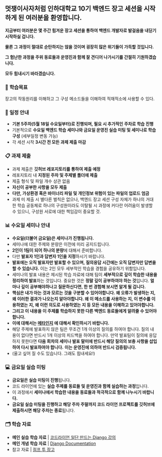 ## 멋쟁이사자처럼 인하대학교 10기 백엔드 장고 세션을 시작하게 된 여러분을 환영합니다.



**지금부터 여러분은 몇 주간 힘겨운 장고 세션을 통하여 백엔드 개발자로 발걸음을 내딛기 시작하실 겁니다.** 

**물론 그 과정이 절대로 순탄하지는 않을 것이며 굉장히 많은 위기들이 가득할 것입니다.**

**그 험난한 과정을 주위 동료들과 운영진과 함께 잘 견디어 나가시기를 간절히 기원하겠습니다.**

**모두 힘내시기 바라겠습니다.**



### 📝 **학습목표**
장고의 작동원리를 이해하고 그 구성 메소드들을 이해하여 적재적소에 사용할 수 있다.



### 📅 **일정 안내**

 - **기본 5주차(5월 18일 수요일부터)로 진행되며, 필요 시 추가적인 주차로 학습 진행**
 - 기본적으로 **수요일 백엔드 학습 세미나와 금요일 운영진 실습 미팅 및 세미나로 학습 구성** (세부일정 변동 가능)
 - 각 세션 시작 **3시간 전 모든 과제 제출 마감**



### 📋 **과제 제출**

- 과제 제출은 **깃허브 레포지토리를 통하여 제출 예정**
- 레포지토리 내 **지정된 주차 및 주제별 폴더에 제출**
- 제출 형식 및 파일 개수 상관 없음
- **자신이 공부한 사항을 모두 제출**
- **다만, 가상환경 혹은 바이너리 파일 및 개인정보 위험이 있는 파일의 업로드 엄금**
- 과제 미 제출 시 별다른 벌칙은 없으나, 백엔드 장고 세션 구성 자체가 하나의 거대한 학습 공동체로 하나의 구성원이라도 이탈될 시 과정에 커다란 어려움이 발생할 수 있으니, 구성원 서로에 대한 책임감이 중요할 것.



### 📊 **수요일 세미나 안내**

- **수요일(더불어 금요일)은 세미나가 진행됩니다.**
- 세미나에 대한 주제와 분량은 이전에 미리 공지드립니다.
- **2인이 1팀이 되어 하나의 분량**에 대해서 준비합니다. 
- 다만 **발표자 1인과 답변자 1인을 지정**하시기 바랍니다.
- **발표에는 오직 발표자만 발표할 수 있으며, 질의응답 시간에는 오직 답변자만 답변을 할 수 있습니다.** 이는 2인 모두 세부적인 학습을 경험을 공유하기 위함입니다.
- 세미나의 발표 내용은 제시된 학습 자료에 대해 팀이 **세부적으로 깊이 학습한 내용을 정리하여 발표**하는 것입니다. 중요한 것은 **정말 깊이 공부하여야 하는 것**입니다. **얼마나 깊이 공부해야하나고 질문하신다면, 한 번 경험해 보시면 알게 될 겁니다.**
- **핵심은 내가 아는 것과 모르는 것을 구분할 수 있어야합니다. 왜 오류가 발생하는 지, 왜 이러한 결과가 나오는지 알아야합니다. 왜 이 메소드를 사용하는 지, 이 변수를 이용하였는 지, 왜 이런 의도로 사용하였는 지 등 모든 내용을 이해하고 있어야합니다.** 
- **그리고 이 내용을 이 주제를 학습하지 못한 다른 백엔드 동료들에게 알려줄 수 있어야합니다.**
- **이에 대해서는 [메타인지](https://ko.wikipedia.org/wiki/%EB%A9%94%ED%83%80%EC%9D%B8%EC%A7%80) 에 대해서 확인하시기 바랍니다.**
- 해당 주제에 발표하지 않은 팀은 무조건 1개 이상의 질의를 하여야 합니다. 질의 내용이 없다면 반드시 1개 이상의 피드백을 하여야 합니다. 만약 발표팀이 질의에 응답하지 못한다면 **다음 회차의 세미나 발표 말미에 반드시 해당 질의의 보충 사항을 삽입하여 다시 발표하여야 합니다.** **이는 운영진에 의하여 반드시 검증됩니다.**
- (울고 싶어 질 수도 있습니다. 그래도 힘내세요!)



### 💻 **금요일 실습 미팅**

- **금요일은 실습 미팅이 진행**됩니다.
- 코드 라이언에 있는 **실습 주제를 동료들 및 운영진과 함께 실습하는 과정**입니다.
- 이 과정에서 **세미나에서 학습한 내용을 동료들과 적극적으로 함께 나누시기 바랍니다.**
- **금요일 실습 미팅을 진행하고 해당 주차 주말까지 코드 라이언 프로젝트를 깃허브에 제출하시면 해당 주차는 종료**됩니다.


### 🗂 **학습 자료**

- **메인 실습 학습 자료** | [코드라이언 일단 만드는 Django 강의](https://www.codelion.net/)
- **메인 개념 학습 자료** | [Django Documentation](https://docs.djangoproject.com/en/4.0/)
- 참고 자료 | [점프 투 장고](https://wikidocs.net/book/4223)

